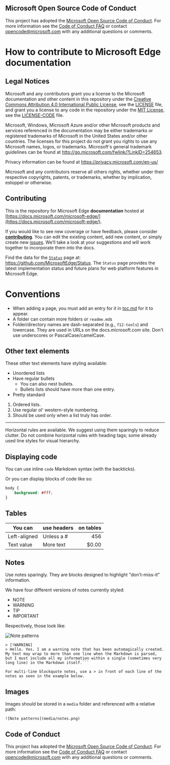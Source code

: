 ## Microsoft Open Source Code of Conduct

This project has adopted the [Microsoft Open Source Code of Conduct](https://opensource.microsoft.com/codeofconduct/).
For more information see the [Code of Conduct FAQ](https://opensource.microsoft.com/codeofconduct/faq/) or contact [opencode@microsoft.com](mailto:opencode@microsoft.com) with any additional questions or comments.

# How to contribute to Microsoft Edge documentation

## Legal Notices
Microsoft and any contributors grant you a license to the Microsoft documentation and other content
in this repository under the [Creative Commons Attribution 4.0 International Public License](https://creativecommons.org/licenses/by/4.0/legalcode),
see the [LICENSE](LICENSE) file, and grant you a license to any code in the repository under the [MIT License](https://opensource.org/licenses/MIT), see the
[LICENSE-CODE](LICENSE-CODE) file.

Microsoft, Windows, Microsoft Azure and/or other Microsoft products and services referenced in the documentation
may be either trademarks or registered trademarks of Microsoft in the United States and/or other countries.
The licenses for this project do not grant you rights to use any Microsoft names, logos, or trademarks.
Microsoft's general trademark guidelines can be found at http://go.microsoft.com/fwlink/?LinkID=254653.

Privacy information can be found at https://privacy.microsoft.com/en-us/

Microsoft and any contributors reserve all others rights, whether under their respective copyrights, patents,
or trademarks, whether by implication, estoppel or otherwise.

## Contributing

This is the repository for Microsoft Edge **documentation** hosted at [https://docs.microsoft.com/microsoft-edge/](https://docs.microsoft.com/microsoft-edge/).

If you would like to see new coverage or have feedback, please consider [**contributing**](/CONTRIBUTING.md).  You can edit the existing content, add new content, or simply create new [issues](https://github.com/MicrosoftDocs/edge-developer/issues). We’ll take a look at your suggestions and will work together to incorporate them into the docs.

Find the data for the [`Status`](https://dev.windows.com/en-us/microsoft-edge/platform/status/) page at: https://github.com/MicrosoftEdge/Status. The `Status` page provides the latest implementation status and future plans for web platform features in Microsoft Edge.

# Conventions
  - When adding a page, you must add an entry for it in [toc.md](microsoft-edge/toc.md) for it to appear.
  - A folder can contain more folders or `readme.md`s
  - Folder/directory names are dash-separated (e.g., `f12-tools`) and lowercase. They are used in URLs on the docs.microsoft.com site. Don't use underscores or PascalCase/camelCase.


## Other text elements

These other text elements have styling available:

* Unordered lists
* Have regular bullets
   * You can also nest bullets.
   * Bullets lists should have more than one entry.
* Pretty standard

1. Ordered lists.
2. Use regular ol' western-style numbering.
3. Should be used only when a list truly has order.

_________________________

Horizontal rules are available. We suggest using them sparingly to reduce clutter.
Do not combine  horizontal rules with heading tags; some already used line styles for visual hierarchy.

## Displaying code

You can use inline `code` Markdown syntax (with the backticks).

Or you can display blocks of code like so:

```css
body {
	background: #fff;
}
```

## Tables

| You can     | use headers | on tables    |
|-------------|-------------|-------------:|
| Left-aligned| Unless a #  | 456          |
| Text value  | More text   | $0.00        |

## Notes

Use notes sparingly. They are blocks designed to highlight "don't-miss-it" information.

We have four different versions of notes currently styled:
- NOTE
- WARNING
- TIP
- IMPORTANT

Respectively, those look like:

![Note patterns](./media/notes.png)

```
> [!WARNING]
> Hello. Yes. I am a warning note that has been automagically created. My text may wrap to more than one line when the Markdown is parsed, but I must include all my information within a single (sometimes very long line) in the Markdown itself.```

For multi-line blockquote notes, use a > in front of each line of the notes as seen in the example below.

```


## Images

Images should be stored in a `media` folder and referenced with a relative path:

`![Note patterns](media/notes.png)`


## Code of Conduct
This project has adopted the [Microsoft Open Source Code of Conduct](https://opensource.microsoft.com/codeofconduct/). For more information see the [Code of Conduct FAQ](https://opensource.microsoft.com/codeofconduct/faq/) or contact [opencode@microsoft.com](mailto:opencode@microsoft.com) with any additional questions or comments.
